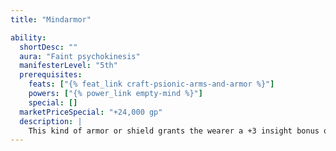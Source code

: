 ```yaml
---
title: "Mindarmor"

ability:
  shortDesc: ""
  aura: "Faint psychokinesis"
  manifesterLevel: "5th"
  prerequisites:
    feats: ["{% feat_link craft-psionic-arms-and-armor %}"]
    powers: ["{% power_link empty-mind %}"]
    special: []
  marketPriceSpecial: "+24,000 gp"
  description: |
    This kind of armor or shield grants the wearer a +3 insight bonus on Will saving throws to resist all mind-affecting and/or compulsion powers.
---
```

